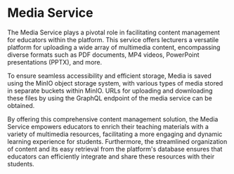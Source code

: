 # Media Service

The Media Service plays a pivotal role in facilitating content management for educators within the platform. This service offers lecturers a versatile platform for uploading a wide array of multimedia content, encompassing diverse formats such as PDF documents, MP4 videos, PowerPoint presentations (PPTX), and more.

To ensure seamless accessibility and efficient storage, Media is saved using the MinIO object storage system, with various types of media stored in separate buckets within MinIO. URLs for uploading and downloading these files by using the GraphQL endpoint of the media service can be obtained.

By offering this comprehensive content management solution, the Media Service empowers educators to enrich their teaching materials with a variety of multimedia resources, facilitating a more engaging and dynamic learning experience for students. Furthermore, the streamlined organization of content and its easy retrieval from the platform's database ensures that educators can efficiently integrate and share these resources with their students.

